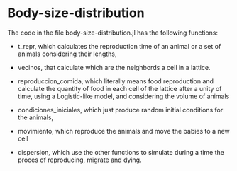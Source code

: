 # Body-size-distribution

The code in the file body-size-distribution.jl has the following functions: 

* t_repr, which calculates the reproduction time of an animal or a set of animals considering their lengths, 

* vecinos, that calculate which are the neighbords a cell in a lattice.

* reproduccion_comida, which literally means food reproduction and calculate the quantity of food in each cell of the lattice after a unity of time, using a Logistic-like model, and considering the volume of animals

* condiciones_iniciales, which just produce random initial conditions for the animals, 

* movimiento, which reproduce the animals and move the babies to a new cell

* dispersion, which use the other functions to simulate during a time the proces of reproducing, migrate and dying. 
